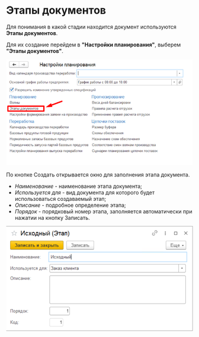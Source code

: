 # Этапы документов

Для понимания в какой стадии находится документ используются **Этапы документов**.

Для их создание перейдем в **"Настройки планирования"**, выберем **"Этапы документов"**.

[![1][1]][1]

По кнопке Создать открывается окно для заполнения этапа документа.

- *Наименование* - наименование этапа документа;
- *Используется для* - вид документа для которого будет использоваться создаваемый этап;
- *Описание* - подробное определение этапа;
- *Порядок* - порядковый номер этапа, заполняется автоматически при нажатии на кнопку Записать.

[![2][2]][2]



[1]: StagesDocuments.assert\1.png
[2]: StagesDocuments.assert\2.png
